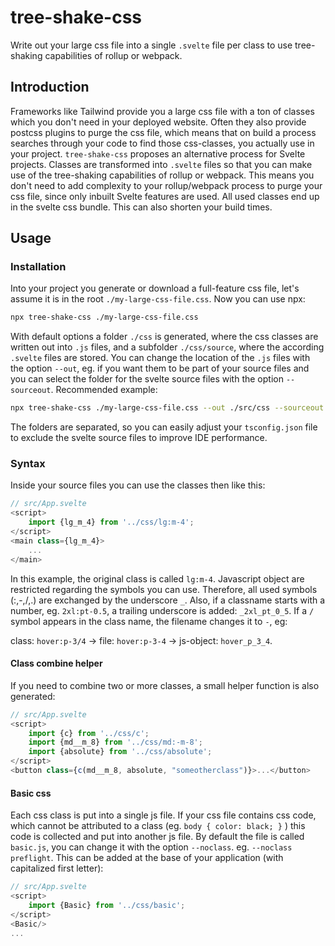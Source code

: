 # tree-shake-css

Write out your large css file into a single `.svelte` file per class to use tree-shaking capabilities of rollup or webpack.

## Introduction

Frameworks like Tailwind provide you a large css file with a ton of classes which you don't need in your deployed website. Often they also provide postcss plugins to purge the css file, which means that on build a process searches through your code to find those css-classes, you actually use in your project. `tree-shake-css` proposes an alternative process for Svelte projects. Classes are transformed into `.svelte` files so that you can make use of the tree-shaking capabilities of rollup or webpack. This means you don't need to add complexity to your rollup/webpack process to purge your css file, since only inbuilt Svelte features are used. All used classes end up in the svelte css bundle. This can also shorten your build times.

## Usage

### Installation

Into your project you generate or download a full-feature css file, let's assume it is in the root `./my-large-css-file.css`. Now you can use npx:

```bash
npx tree-shake-css ./my-large-css-file.css
```

With default options a folder `./css` is generated, where the css classes are written out into `.js` files, and a subfolder `./css/source`, where the according `.svelte` files are stored. You can change the location of the `.js` files with the option `--out`, eg. if you want them to be part of your source files and you can select the folder for the svelte source files with the option `--sourceout`. Recommended example:

```bash
npx tree-shake-css ./my-large-css-file.css --out ./src/css --sourceout ./css-source
```

The folders are separated, so you can easily adjust your `tsconfig.json` file to exclude the svelte source files to improve IDE performance.

### Syntax

Inside your source files you can use the classes then like this:

```javascript
// src/App.svelte
<script>
    import {lg_m_4} from '../css/lg:m-4';
</script>
<main class={lg_m_4}>
    ...
</main>
```

In this example, the original class is called `lg:m-4`. Javascript object are restricted regarding the symbols you can use. Therefore, all used symbols (:,-,/,.) are exchanged by the underscore `_`. Also, if a classname starts with a number, eg. `2xl:pt-0.5`, a trailing underscore is added: `_2xl_pt_0_5`. If a `/` symbol appears in the class name, the filename changes it to `-`, eg:

class: `hover:p-3/4` -> file: `hover:p-3-4` -> js-object: `hover_p_3_4`.

#### Class combine helper

If you need to combine two or more classes, a small helper function is also generated:

```javascript
// src/App.svelte
<script>
    import {c} from '../css/c';
    import {md__m_8} from '../css/md:-m-8';
    import {absolute} from '../css/absolute';
</script>
<button class={c(md__m_8, absolute, "someotherclass")}>...</button>
```

#### Basic css

Each css class is put into a single js file. If your css file contains css code, which cannot be attributed to a class (eg. `body { color: black; }` ) this code is collected and put into another js file. By default the file is called `basic.js`, you can change it with the option `--noclass`. eg. `--noclass preflight`. This can be added at the base of your application (with capitalized first letter):

```javascript
// src/App.svelte
<script>
    import {Basic} from '../css/basic';
</script>
<Basic/>
...
```


